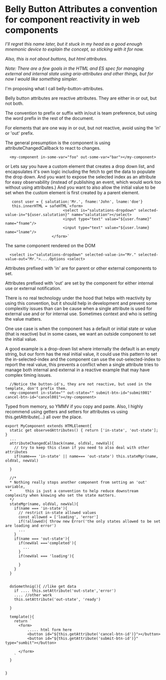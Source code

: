 # Belly Button Attributes a convention for component reactivity in web components

*I'll regret this name later, but it stuck in my head as a good enough mnemonic device to explain the concept, so sticking with it for now.*  

*Also, this is not about buttons, but html attributes.*

*Note: There are a few goals in the HTML and ES spec for managing external and internal state using aria-attributes and other things, but for now I would like something simpler.*

I'm proposing what I call belly-button-attributes.

Belly button attributes are reactive attributes. They are either in or out, but not both.

The convention to prefix or suffix with in/out is team preference, but using the word prefix in the rest of the document.

For elements that are one way in or out, but not reactive, avoid using the 'in' or 'out' prefix. 

The general presumption is the component is using attributeChangedCallback to react to changes.

```
  <my-component in-some-var="foo" out-some-var="bar"></my-component>
```

or
Lets say you have a custom element that creates a drop down list, and encapsulates it's own logic including the fetch to get the data to populate the drop down.
And you want to expose the selected index as an attribute for easy observability (instead of publishing an event, which would work too without using attributes.)
And you want to also allow the initial value to be set when the custom element is first created by a parent element.
```
   const user = { salutation:'Mr.', fname:'John', lname:'doe'}
   this.innerHTML = safeHTML`<form> 
                          <select is="salutations-dropdown" selected-value-in="${user.salutation}" name="salutation"></select>
                          <input type="text" value="${user.fname}" name="fname"/>
                          <input type="text" value="${user.lname} name="lname"/>
                     </form>`
```

The same component rendered on the DOM
```
  <select is="salutations-dropdown" selected-value-in="Mr." selected-value-out="Mr.">....Options <select>
```

Attributes prefixed with 'in' are for parent or other external components to set.

Attributes prefixed with 'out' are set by the component for either internal use or external notification.

There is no real technology under the hood that helps with reactivity by using this convention, but it should help in development and prevent some complexitiy issues than can be cause when 
a single attribute is used for external use and or for internal use. Sometimes context and who is setting the value matters.

One use case is when the component has a default or initial state or value (that is reactive) but in some cases, we want an outside component to set the initial value.  

A good example is a drop-down list where internally the default is an empty string, but our form has the real initial value, it could use this pattern to set the in-selected-index and the component can use the out-selected-index to report the real value, this prevents a conflict when a single attribute tries to manage both internal and external in a reactive example that may have complex timing issues.


```
  //Notice the button-id's, they are not reactive, but used in the template, don't prefix them.
  <my-component in-state="" out-state="" submit-btn-id="submit001" cancel-btn-id="cancel001"></my-component>
```

Typed from memory, so YMMV if you copy and paste.
Also, I highly recommend using getters and setters for attributes vs using this.getAttribute(...) all over the place.

```
export MyComponent extends HTMLElement{
  static get observedAttributes() { return ['in-state', 'out-state']; }
  ...
  attributeChangedCallback(name, oldVal, newVal){
    // try to keep this clean if you need to also deal with other attributes
    if(name=== 'in-state' || name=== 'out-state') this.stateMgr(name, oldVal, newVal)
    
  }
  
  //*
  * Nothing really stops another component from setting an 'out' variable, 
  *      this is just a convention to help reduce downstream complexity when knowing who set the state matters.
  */
  stateMgr(name, oldVal, newVal){
    if(name === 'in-state'){
      // restrict in-state allowed values
      const allowed = ['loading', 'error']
      if(!allowed){ throw new Error('the only states allowed to be set are loading and error')
      ...
    }
    if(name === 'out-state'){
      if(newVal ==='completed'){
        ...
      }
      if(newVal === 'loading'){
      
      }
    }
  }
  
  
  doSomethnig(){ //like get data
    if .... this.setAttribute('out-state','error')
    .... //other work
    this.setAttribute('out-state', 'ready')
    
  }
  
  template(){
    return `
      <form>
          ..... html form here
          <button id="${this.getAttribute('cancel-btn-id')}"></button>
          <button id="${this.getAttribute('submit-btn-id')}" type="sumbit"></button>
      
      </form>
    `
  }
  
  
}

```
